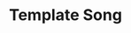 ---
layout: songs
title: Template Song
album: Name of Album
album_link: https://open.spotify.com/album/15fRdFoEfLToMIHjgr3T9c
short_name: template_song

song_name: Template Song
song_tagline: This song right here...

song_description: This is a really really really great song.

spotify_id: 3kTzpwkUjZZPgfN5ie0zqL

lyrics: |-
    Some lyrics
    Go here

song_credits: |-
    Song credits
    Go here
---